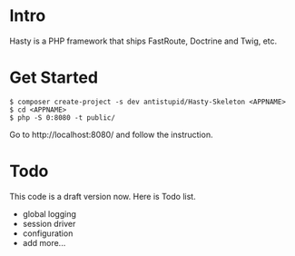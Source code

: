 # Intro
Hasty is a PHP framework that ships FastRoute, Doctrine and Twig, etc.

# Get Started
    $ composer create-project -s dev antistupid/Hasty-Skeleton <APPNAME>
    $ cd <APPNAME>
    $ php -S 0:8080 -t public/

Go to http://localhost:8080/ and follow the instruction.

# Todo

This code is a draft version now. Here is Todo list.

* global logging
* session driver
* configuration
* add more...
